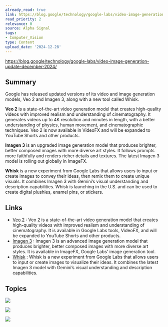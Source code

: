 ```yaml
---
already_read: true
link: https://blog.google/technology/google-labs/video-image-generation-update-december-2024/
read_priority: 2
relevance: 0
source: Alpha Signal
tags:
- Computer_Vision
type: Content
upload_date: '2024-12-28'
---
```


https://blog.google/technology/google-labs/video-image-generation-update-december-2024/
## Summary

Google has released updated versions of its video and image generation models, Veo 2 and Imagen 3, along with a new tool called Whisk.

**Veo 2** is a state-of-the-art video generation model that creates high-quality videos with improved realism and understanding of cinematography. It generates videos up to 4K resolution and minutes in length, with a better understanding of physics, human movement, and cinematographic techniques. Veo 2 is now available in VideoFX and will be expanded to YouTube Shorts and other products.

**Imagen 3** is an upgraded image generation model that produces brighter, better composed images with more diverse art styles. It follows prompts more faithfully and renders richer details and textures. The latest Imagen 3 model is rolling out globally in ImageFX.

**Whisk** is a new experiment from Google Labs that allows users to input or create images to convey their ideas, then remix them to create unique visuals. It combines Imagen 3 with Gemini’s visual understanding and description capabilities. Whisk is launching in the U.S. and can be used to create digital plushies, enamel pins, or stickers.
## Links

- [Veo 2](https://deepmind.google/technologies/veo/veo-2) : Veo 2 is a state-of-the-art video generation model that creates high-quality videos with improved realism and understanding of cinematography. It is available in Google Labs tools, VideoFX, and will be expanded to YouTube Shorts and other products.
- [Imagen 3](https://deepmind.google/technologies/imagen-3/) : Imagen 3 is an advanced image generation model that produces brighter, better composed images with more diverse art styles. It is available in ImageFX, Google Labs' image generation tool.
- [Whisk](https://labs.google/fx/tools/whisk) : Whisk is a new experiment from Google Labs that allows users to input or create images to visualize their ideas. It combines the latest Imagen 3 model with Gemini’s visual understanding and description capabilities.

## Topics

![](topics/Model/Veo%202)

![](topics/Model/Imagen%203)

![](topics/Tool/Whisk)